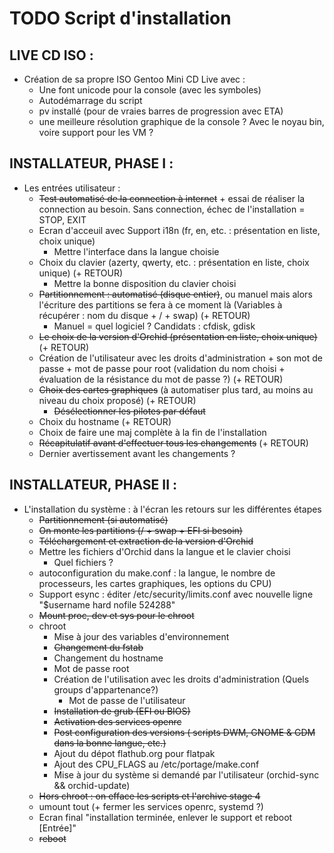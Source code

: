 # TODO Script d'installation

## LIVE CD ISO :
* Création de sa propre ISO Gentoo Mini CD Live avec :
  * Une font unicode pour la console (avec les symboles)
  * Autodémarrage du script
  * pv installé (pour de vraies barres de progression avec ETA)
  * une meilleure résolution graphique de la console ? Avec le noyau bin, voire support pour les VM ?

## INSTALLATEUR, PHASE I :
* Les entrées utilisateur :
  * ~~Test automatisé de la connection à internet~~ + essai de réaliser la connection au besoin. Sans connection, échec de l'installation = STOP, EXIT
  * Ecran d'acceuil avec Support i18n (fr, en, etc. : présentation en liste, choix unique)
    * Mettre l'interface dans la langue choisie
  * Choix du clavier (azerty, qwerty, etc. : présentation en liste, choix unique) (+ RETOUR)
    * Mettre la bonne disposition du clavier choisi
  * ~~Partitionnement : automatisé (disque entier)~~, ou manuel mais alors l'écriture des partitions se fera à ce moment là (Variables à récupérer : nom du disque + / + swap) (+ RETOUR)
    * Manuel = quel logiciel ? Candidats : cfdisk, gdisk
  * ~~Le choix de la version d'Orchid (présentation en liste, choix unique)~~ (+ RETOUR)
  * Création de l'utilisateur avec les droits d'administration + son mot de passe + mot de passe pour root (validation du nom choisi + évaluation de la résistance du mot de passe ?) (+ RETOUR)
  * ~~Choix des cartes graphiques~~ (à automatiser plus tard, au moins au niveau du choix proposé) (+ RETOUR)
    * ~~Désélectionner les pilotes par défaut~~
  * Choix du hostname (+ RETOUR)
  * Choix de faire une maj complète à la fin de l'installation
  * ~~Récapitulatif avant d'effectuer tous les changements~~ (+ RETOUR)
  * Dernier avertissement avant les changements ?
## INSTALLATEUR, PHASE II :
* L'installation du système : à l'écran les retours sur les différentes étapes
  * ~~Partitionnement (si automatisé)~~
  * ~~On monte les partitions (/ + swap + EFI si besoin)~~
  * ~~Téléchargement et extraction de la version d'Orchid~~
  * Mettre les fichiers d'Orchid dans la langue et le clavier choisi
    * Quel fichiers ?
  * autoconfiguration du make.conf : la langue, le nombre de processeurs, les cartes graphiques, les options du CPU)
  * Support esync : éditer /etc/security/limits.conf avec nouvelle ligne "$username hard nofile 524288"
  * ~~Mount proc, dev et sys pour le chroot~~
  * chroot
    * Mise à jour des variables d'environnement
    * ~~Changement du fstab~~
    * Changement du hostname
    * Mot de passe root
    * Création de l'utilisation avec les droits d'administration (Quels groups d'appartenance?)
      * Mot de passe de l'utilisateur
    * ~~Installation de grub (EFI ou BIOS)~~
    * ~~Activation des services openrc~~
    * ~~Post configuration des versions ( scripts DWM, GNOME & GDM dans la bonne langue, etc.)~~
    * Ajout du dépot flathub.org pour flatpak
    * Ajout des CPU_FLAGS au /etc/portage/make.conf
    * Mise à jour du système si demandé par l'utilisateur (orchid-sync && orchid-update)
  * ~~Hors chroot : on efface les scripts et l'archive stage 4~~
  * umount tout (+ fermer les services openrc, systemd ?)
  * Ecran final "installation terminée, enlever le support et reboot [Entrée]"
  * ~~reboot~~

